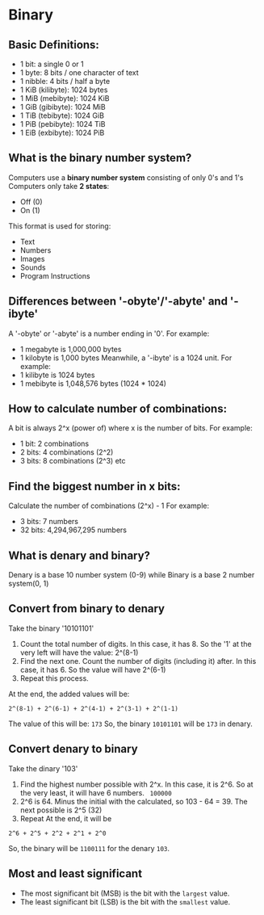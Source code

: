 # Binary
## Basic Definitions:
- 1 bit: a single 0 or 1
- 1 byte: 8 bits / one character of text
- 1 nibble: 4 bits / half a byte
- 1 KiB (kilibyte): 1024 bytes
- 1 MiB (mebibyte): 1024 KiB
- 1 GiB (gibibyte): 1024 MiB
- 1 TiB (tebibyte): 1024 GiB
- 1 PiB (pebibyte): 1024 TiB
- 1 EiB (exbibyte): 1024 PiB

## What is the binary number system?
Computers use a **binary number system** consisting of only 0's and 1's
Computers only take **2 states**:
- Off (0)
- On (1)

This format is used for storing:
- Text
- Numbers
- Images
- Sounds
- Program Instructions

## Differences between '-obyte'/'-abyte' and '-ibyte'
A '-obyte' or '-abyte' is a number ending in '0'. For example:
- 1 megabyte is 1,000,000 bytes
- 1 kilobyte is 1,000 bytes
Meanwhile, a '-ibyte' is a 1024 unit. For example:
- 1 kilibyte is 1024 bytes
- 1 mebibyte is 1,048,576 bytes (1024 * 1024)

## How to calculate number of combinations:
A bit is always 2^x (power of) where x is the number of bits. For example:
- 1 bit: 2 combinations
- 2 bits: 4 combinations (2^2)
- 3 bits: 8 combinations (2^3)
etc

## Find the biggest number in x bits:
Calculate the number of combinations (2^x) - 1
For example:
- 3 bits: 7 numbers
- 32 bits: 4,294,967,295 numbers

## What is denary and binary?
Denary is a base 10 number system (0-9) while Binary is a base 2 number system(0, 1)

## Convert from binary to denary
Take the binary '10101101'
1. Count the total number of digits. In this case, it has 8. So the '1' at the very left will have the value: 2^(8-1)
2. Find the next one. Count the number of digits (including it) after. In this case, it has 6. So the value will have 2^(6-1)
3. Repeat this process. 

At the end, the added values will be:
```
2^(8-1) + 2^(6-1) + 2^(4-1) + 2^(3-1) + 2^(1-1)
```
The value of this will be: `173`
So, the binary `10101101` will be `173` in denary.

## Convert denary to binary
Take the dinary '103'
1. Find the highest number possible with 2^x. In this case, it is 2^6. So at the very least, it will have 6 numbers.
` 100000`
2. 2^6 is 64. Minus the initial with the calculated, so 103 - 64 = 39. The next possible is 2^5 (32)
3. Repeat
At the end, it will be
```
2^6 + 2^5 + 2^2 + 2^1 + 2^0
```
So, the binary will be `1100111` for the denary `103`.

## Most and least significant
- The most significant bit (MSB) is the bit with the `largest` value.
- The least significant bit (LSB) is the bit with the `smallest` value.
